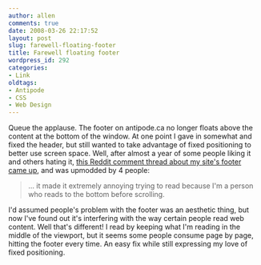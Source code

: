 ```yaml
---
author: allen
comments: true
date: 2008-03-26 22:17:52
layout: post
slug: farewell-floating-footer
title: Farewell floating footer
wordpress_id: 292
categories:
- Link
oldtags:
- Antipode
- CSS
- Web Design
---
```


Queue the applause. The footer on antipode.ca no longer floats above the content at the bottom of the window. At one point I gave in somewhat and fixed the header, but still wanted to take advantage of fixed positioning to better use screen space. Well, after almost a year of some people liking it and others hating it, [this Reddit comment thread about my site's footer came up](http://reddit.com/info/6d9pz/comments/c03j6wa), and was upmodded by 4 people:


> ... it made it extremely annoying trying to read because I'm a person who reads to the bottom before scrolling.


I'd assumed people's problem with the footer was an aesthetic thing, but now I've found out it's interfering with the way certain people read web content. Well that's different! I read by keeping what I'm reading in the middle of the viewport, but it seems some people consume page by page, hitting the footer every time. An easy fix while still expressing my love of fixed positioning.
